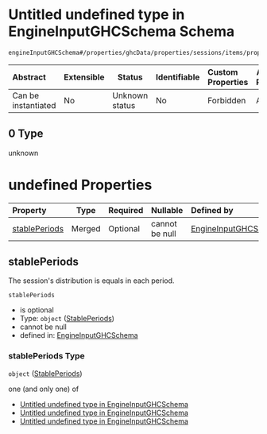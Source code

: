 # Untitled undefined type in EngineInputGHCSchema Schema

```txt
engineInputGHCSchema#/properties/ghcData/properties/sessions/items/properties/distribution/oneOf/0
```




| Abstract            | Extensible | Status         | Identifiable | Custom Properties | Additional Properties | Access Restrictions | Defined In                                                         |
| :------------------ | ---------- | -------------- | ------------ | :---------------- | --------------------- | ------------------- | ------------------------------------------------------------------ |
| Can be instantiated | No         | Unknown status | No           | Forbidden         | Allowed               | none                | [ghc.schema.json\*](../out/ghc.schema.json "open original schema") |

## 0 Type

unknown

# undefined Properties

| Property                        | Type   | Required | Nullable       | Defined by                                                                                                                                                                                                                                                           |
| :------------------------------ | ------ | -------- | -------------- | :------------------------------------------------------------------------------------------------------------------------------------------------------------------------------------------------------------------------------------------------------------------- |
| [stablePeriods](#stableperiods) | Merged | Optional | cannot be null | [EngineInputGHCSchema](ghc-properties-ghcdata-properties-sessions-session-properties-distribution-oneof-0-properties-stableperiods.md "engineInputGHCSchema#/properties/ghcData/properties/sessions/items/properties/distribution/oneOf/0/properties/stablePeriods") |

## stablePeriods

The session's distribution is equals in each period.


`stablePeriods`

-   is optional
-   Type: `object` ([StablePeriods](ghc-properties-ghcdata-properties-sessions-session-properties-distribution-oneof-0-properties-stableperiods.md))
-   cannot be null
-   defined in: [EngineInputGHCSchema](ghc-properties-ghcdata-properties-sessions-session-properties-distribution-oneof-0-properties-stableperiods.md "engineInputGHCSchema#/properties/ghcData/properties/sessions/items/properties/distribution/oneOf/0/properties/stablePeriods")

### stablePeriods Type

`object` ([StablePeriods](ghc-properties-ghcdata-properties-sessions-session-properties-distribution-oneof-0-properties-stableperiods.md))

one (and only one) of

-   [Untitled undefined type in EngineInputGHCSchema](ghc-properties-ghcdata-properties-sessions-session-properties-distribution-oneof-0-properties-stableperiods-oneof-0.md "check type definition")
-   [Untitled undefined type in EngineInputGHCSchema](ghc-properties-ghcdata-properties-sessions-session-properties-distribution-oneof-0-properties-stableperiods-oneof-1.md "check type definition")
-   [Untitled undefined type in EngineInputGHCSchema](ghc-properties-ghcdata-properties-sessions-session-properties-distribution-oneof-0-properties-stableperiods-oneof-2.md "check type definition")
